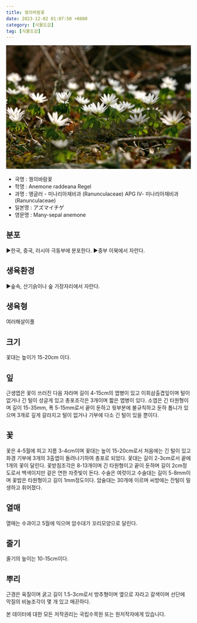 ```yaml
---
title: 꿩의바람꽃
date: 2023-12-02 01:07:50 +0800
category: [식물도감]
tag: [식물도감]
---
```




![꿩의바람꽃](/assets/img/fileUpload/plants/basic/Ranunculaceae/Anemone/14084/14084_1_th2.jpg)
- 국명 : 꿩의바람꽃
- 학명 : Anemone raddeana Regel
- 과명 : 앵글러 - 미나리아재비과 (Ranunculaceae) APG Ⅳ- 미나리아재비과 (Ranunculaceae)
- 일본명 : アズマイチゲ
- 영문명 : Many-sepal anemone


## 분포
▶한국, 중국, 러시아 극동부에 분포한다.
▶중부 이북에서 자란다.
## 생육환경
▶숲속, 산기슭이나 숲 가장자리에서 자란다.
## 생육형
여러해살이풀 
## 크기
꽃대는 높이가 15-20cm 이다.
## 잎
근생엽은 꽃이 쓰러진 다음 자라며 길이 4-15cm의 엽병이 있고 이회삼출겹잎이며 털이 없거나 긴 털이 성글게 있고 총포조각은 3개이며 짧은 엽병이 있다. 소엽은 긴 타원형이며 길이 15-35mm, 폭 5-15mm로서 끝이 둔하고 윗부분에 불규칙하고 둔하 톱니가 있으며 3개로 깊게 갈라지고 털이 없거나 기부에 다소 긴 털이 있을 뿐이다.
## 꽃
꽃은 4-5월에 피고 지름 3-4cm이며 꽃대는 높이 15-20cm로서 처음에는 긴 털이 있고 화경 기부에 3개의 3출엽이 돌려나기하여 총포로 되었다. 꽃대는 길이 2-3cm로서 끝에 1개의 꽃이 달린다. 꽃받침조각은 8-13개이며 긴 타원형이고 끝이 둔하며 길이 2cm정도로서 백색이지만 겉은 연한 자줏빛이 돈다. 수술은 여럿이고 수술대는 길이 5-8mm이며 꽃밥은 타원형이고 길이 1mm정도이다. 암술대는 30개에 이르며 씨방에는 잔털이 밀생하고 휘어졌다.
## 열매
열매는 수과이고 5월에 익으며 암수대가 꼬리모양으로 달린다.
## 줄기
줄기의 높이는 10-15cm이다.
## 뿌리
근경은 육질이며 굵고 길이 1.5-3cm로서 방추형이며 옆으로 자라고 갈색이며 선단에 막질의 비늘조각이 몇 개 있고 매끈하다.






본 데이터에 대한 모든 저작권리는 국립수목원 또는 원저작자에게 있습니다.

